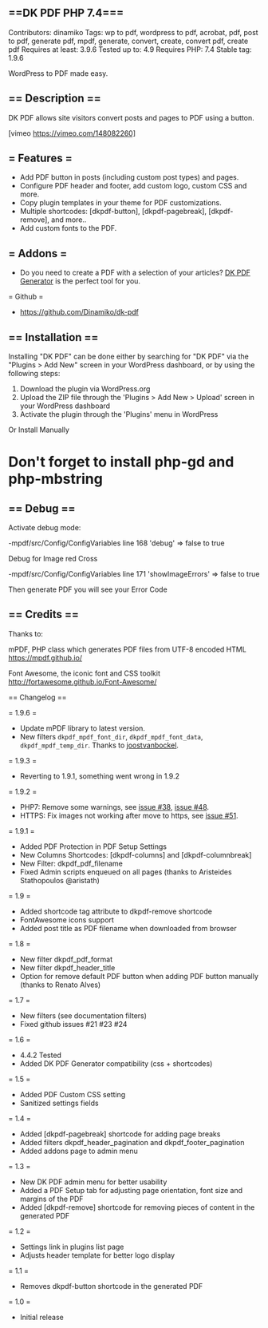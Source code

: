 ## ==DK PDF PHP 7.4===
Contributors: dinamiko
Tags: wp to pdf, wordpress to pdf, acrobat, pdf, post to pdf, generate pdf, mpdf, generate, convert, create, convert pdf, create pdf
Requires at least: 3.9.6
Tested up to: 4.9
Requires PHP: 7.4
Stable tag: 1.9.6

WordPress to PDF made easy.

## == Description ==

DK PDF allows site visitors convert posts and pages to PDF using a button.

[vimeo https://vimeo.com/148082260]

## = Features =

* Add PDF button in posts (including custom post types) and pages.
* Configure PDF header and footer, add custom logo, custom CSS and more.
* Copy plugin templates in your theme for PDF customizations.
* Multiple shortcodes: [dkpdf-button], [dkpdf-pagebreak], [dkpdf-remove], and more..
* Add custom fonts to the PDF.

## = Addons =
* Do you need to create a PDF with a selection of your articles?
<a href="https://codecanyon.net/item/dk-pdf-generator/13530581" target="_blank">DK PDF Generator</a> is the perfect tool for you.

= Github =
* <a href="https://github.com/Dinamiko/dk-pdf" target="_blank">https://github.com/Dinamiko/dk-pdf</a>

## == Installation ==

Installing "DK PDF" can be done either by searching for "DK PDF" via the "Plugins > Add New" screen in your WordPress dashboard, or by using the following steps:

1. Download the plugin via WordPress.org
2. Upload the ZIP file through the 'Plugins > Add New > Upload' screen in your WordPress dashboard
3. Activate the plugin through the 'Plugins' menu in WordPress

Or Install Manually 
# Don't forget to install php-gd and php-mbstring

## == Debug ==

Activate debug mode:

-mpdf/src/Config/ConfigVariables  line 168 'debug' => false to true

Debug for Image red Cross 

-mpdf/src/Config/ConfigVariables line 171  'showImageErrors' => false to true

Then generate PDF you will see your Error Code

## == Credits ==

Thanks to:

mPDF, PHP class which generates PDF files from UTF-8 encoded HTML
https://mpdf.github.io/

Font Awesome, the iconic font and CSS toolkit
http://fortawesome.github.io/Font-Awesome/

== Changelog ==

= 1.9.6 =
* Update mPDF library to latest version.
* New filters `dkpdf_mpdf_font_dir`, `dkpdf_mpdf_font_data`, `dkpdf_mpdf_temp_dir`. Thanks to [joostvanbockel](https://github.com/joostvanbockel).

= 1.9.3 =
* Reverting to 1.9.1, something went wrong in 1.9.2

= 1.9.2 =
* PHP7: Remove some warnings, see [issue #38](https://github.com/Dinamiko/dk-pdf/issues/38), [issue #48](https://github.com/Dinamiko/dk-pdf/issues/48).
* HTTPS: Fix images not working after move to https, see [issue #51](https://github.com/Dinamiko/dk-pdf/issues/51).

= 1.9.1 =
* Added PDF Protection in PDF Setup Settings
* New Columns Shortcodes: [dkpdf-columns] and [dkpdf-columnbreak]
* New Filter: dkpdf_pdf_filename
* Fixed Admin scripts enqueued on all pages (thanks to Aristeides Stathopoulos @aristath)

= 1.9 =
* Added shortcode tag attribute to dkpdf-remove shortcode
* FontAwesome icons support
* Added post title as PDF filename when downloaded from browser

= 1.8 =
* New filter dkpdf_pdf_format
* New filter dkpdf_header_title
* Option for remove default PDF button when adding PDF button manually (thanks to Renato Alves)

= 1.7 =
* New filters (see documentation filters)
* Fixed github issues #21 #23 #24

= 1.6 =
* 4.4.2 Tested
* Added DK PDF Generator compatibility (css + shortcodes)

= 1.5 =
* Added PDF Custom CSS setting
* Sanitized settings fields

= 1.4 =
* Added [dkpdf-pagebreak] shortcode for adding page breaks
* Added filters dkpdf_header_pagination and dkpdf_footer_pagination
* Added addons page to admin menu

= 1.3 =
* New DK PDF admin menu for better usability
* Added a PDF Setup tab for adjusting page orientation, font size and margins of the PDF
* Added [dkpdf-remove] shortcode for removing pieces of content in the generated PDF

= 1.2 =
* Settings link in plugins list page
* Adjusts header template for better logo display

= 1.1 =
* Removes dkpdf-button shortcode in the generated PDF

= 1.0 =
* Initial release
